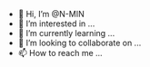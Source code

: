 - 👋 Hi, I’m @N-MIN
- 👀 I’m interested in ...
- 🌱 I’m currently learning ...
- 💞️ I’m looking to collaborate on ...
- 📫 How to reach me ...

<!---
N-MIN/N-MIN is a ✨ special ✨ repository because its `README.md` (this file) appears on your GitHub profile.
You can click the Preview link to take a look at your changes.
--->

